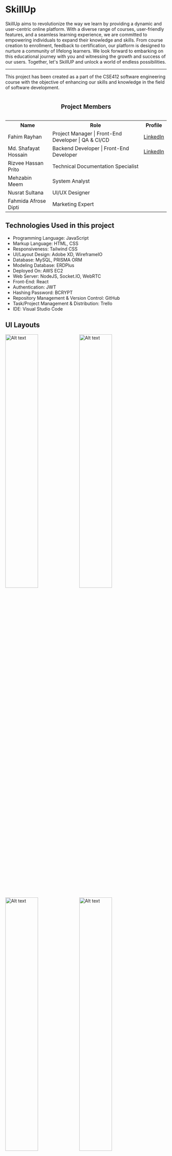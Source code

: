 # SkillUp

SkillUp aims to revolutionize the way we learn by providing a dynamic
and user-centric online platform. With a diverse range of courses, user-friendly features,
and a seamless learning experience, we are committed to empowering individuals to
expand their knowledge and skills. From course creation to enrollment, feedback to
certification, our platform is designed to nurture a community of lifelong learners. We
look forward to embarking on this educational journey with you and witnessing the
growth and success of our users. Together, let's SkillUP and unlock a world of endless
possibilities.

<hr>

This project has been created as a part of the CSE412 software engineering course with the objective of enhancing our skills and knowledge in the field of software development.

<table style="margin: auto;">
      <caption>
        <h3>Project Members</h3>
      </caption>
      <tr>
        <th>Name</th>
        <th>Role</th>
        <th>Profile</th>
      </tr>
      <tr>
        <td>Fahim Rayhan</td>
        <td>
          Project Manager | Front-End Developer | QA & CI/CD
        </td>
        <td>
          <a
            href="https://www.linkedin.com/in/fahim-rayhan/"
            target="_blank"
          >LinkedIn</a>
        </td>
      </tr>
      <tr>
        <td>Md. Shafayat Hossain</td>
        <td>Backend Developer | Front-End Developer</td>
        <td>
          <a
            href="https://www.linkedin.com/in/shafayat-hossain-84a32b1b8/"
            target="_blank"
          >LinkedIn</a>
        </td>
      </tr>
      <tr>
        <td>Rizvee Hassan Prito</td>
        <td>Technical Documentation Specialist</td>
        <td>
          <a href="http://" target="_blank" rel="noopener noreferrer"></a>
        </td>
      </tr>
      <tr>
        <td>Mehzabin Meem</td>
        <td>System Analyst</td>
        <td>
          <a href="http://" target="_blank" rel="noopener noreferrer"></a>
        </td>
      </tr>
      <tr>
        <td>Nusrat Sultana</td>
        <td>UI/UX Designer</td>
        <td>
          <a href="http://" target="_blank" rel="noopener noreferrer"></a>
        </td>
      </tr>
      <tr>
        <td>Fahmida Afrose Dipti</td>
        <td>Marketing Expert</td>
        <td>
          <a href="http://" target="_blank" rel="noopener noreferrer"></a>
        </td>
      </tr>
    </table>

## Technologies Used in this project

- Programming Language: JavaScript
- Markup Language: HTML, CSS
- Responsiveness: Tailwind CSS
- UI/Layout Design: Adobe XD, WireframeIO
- Database: MySQL, PRISMA ORM
- Modeling Database: ERDPlus
- Deployed On: AWS EC2
- Web Server: NodeJS, Socket.IO, WebRTC
- Front-End: React
- Authentication: JWT
- Hashing Password: BCRYPT
- Repository Management & Version Control: GitHub
- Task/Project Management & Distribution: Trello
- IDE: Visual Studio Code

## UI Layouts

<img src="/screenshots/p16.png"
  alt="Alt text"
  title="P16"
  width=45%>
<img src="/screenshots/p17.png"
  alt="Alt text"
  title="P17"
  width=45%>
<img src="/screenshots/p18.png"
  alt="Alt text"
  title="P18"
  width=45%>
<img src="/screenshots/p19.png"
  alt="Alt text"
  title="P19"
  width=45%>
<img src="/screenshots/p1.png"
  alt="Alt text"
  title="P1"
  width=45%>
<img src="/screenshots/p6.png"
  alt="Alt text"
  title="P6"
  width=45%>
<img src="/screenshots/p2.png"
  alt="Alt text"
  title="P2"
  width=45%>
<img src="/screenshots/p5.png"
  alt="Alt text"
  title="P5"
  width=45%>
<img src="/screenshots/p4.png"
  alt="Alt text"
  title="P4"
  width=45%>
<img src="/screenshots/p7.png"
  alt="Alt text"
  title="P7"
  width=45%>

<img src="/screenshots/p3.png"
  alt="Alt text"
  title="P3"
  width=45%>
<img src="/screenshots/p8.png"
  alt="Alt text"
  title="P8"
  width=45%>
<img src="/screenshots/p9.png"
  alt="Alt text"
  title="P9"
  width=45%>
<img src="/screenshots/p10.png"
  alt="Alt text"
  title="P10"
  width=45%>
<img src="/screenshots/p11.png"
  alt="Alt text"
  title="P11"
  width=45%>
<img src="/screenshots/p12.png"
  alt="Alt text"
  title="P12"
  width=45%>
<img src="/screenshots/p13.png"
  alt="Alt text"
  title="P13"
  width=45%>
<img src="/screenshots/p15.png"
  alt="Alt text"
  title="P15"
  width=45%>
<img src="/screenshots/p14.png"
  alt="Alt text"
  title="P14"
  width=45%>
